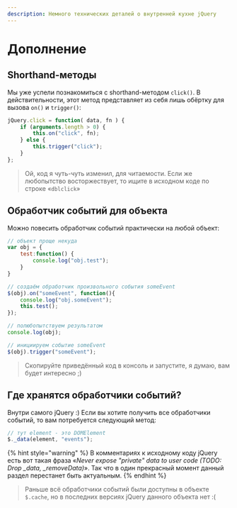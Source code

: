 ```yaml
---
description: Немного технических деталей о внутренней кухне jQuery
---
```


# Дополнение

## Shorthand-методы

Мы уже успели познакомиться с shorthand-методом `click()`. В действительности, этот метод представляет из себя лишь обёртку для вызова `on()` и `trigger()`:

```javascript
jQuery.click = function( data, fn ) {
    if (arguments.length > 0) {
        this.on("click", fn);
    } else {
        this.trigger("click");
    }
};
```

> Ой, код я чуть-чуть изменил, для читаемости. Если же любопытство восторжествует, то ищите в исходном коде по строке «`dblclick`»

## Обработчик событий для объекта

Можно повесить обработчик событий практически на любой объект:

```javascript
// объект проще некуда
var obj = {
    test:function() {
        console.log("obj.test");
    }
}

// создаём обработчик произвольного события someEvent
$(obj).on("someEvent", function(){
    console.log("obj.someEvent");
    this.test();
});

// полюбопытствуем результатом
console.log(obj);

// инициируем событие someEvent
$(obj).trigger("someEvent");
```

> Скопируйте приведённый код в консоль и запустите, я думаю, вам будет интересно ;)

## Где хранятся обработчики событий?

Внутри самого jQuery :) Если вы хотите получить все обработчики событий, то вам потребуется следующий метод:

```javascript
// тут element - это DOMElement
$._data(element, "events");
```

{% hint style="warning" %}
В комментариях к исходному коду jQuery есть вот такая фраза «_Never expose "private" data to user code (TODO: Drop \_data, \_removeData)_».  Так что в один прекрасный момент данный раздел перестанет быть актуальным.
{% endhint %}

> Раньше всё обработчики событий были доступны в объекте `$.cache`, но в последних версиях jQuery данного объекта нет :(
